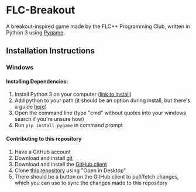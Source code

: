 # FLC-Breakout
A breakout-inspired game made by the FLC++ Programming Club, written in Python 3 using [Pygame](https://www.pygame.org/).

## Installation Instructions

### Windows

#### Installing Dependencies:

1. Install Python 3 on your computer ([link to install](https://www.python.org/ftp/python/3.6.4/python-3.6.4.exe))
2. Add python to your path (it should be an option during install, but there's a guide [here](https://www.pythoncentral.io/add-python-to-path-python-is-not-recognized-as-an-internal-or-external-command/))
3. Open the command line (type "cmd" without quotes into your windows search if you're unsure how)
4. Run `pip install pygame` in command prompt

#### Contributing to this repository

1. Have a GitHub account
2. Download and install [git](https://git-scm.com/downloads)
3. Download and install the [GitHub client](https://desktop.github.com/)
4. Clone [this repository](https://github.com/dylan-mcleod/FLC-Breakout) using "Open in Desktop"
5. There should be a button on the GitHub client to pull/fetch changes, which you can use to sync the changes made to this repository
